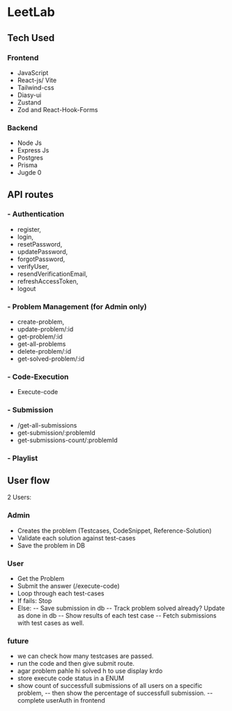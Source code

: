 # LeetLab 
## Tech Used
### Frontend
- JavaScript
- React-js/ Vite
- Tailwind-css
- Diasy-ui
- Zustand
- Zod and React-Hook-Forms

### Backend
- Node Js
- Express Js
- Postgres
- Prisma
- Jugde 0

## API routes
### - Authentication
- register, 
- login, 
- resetPassword, 
- updatePassword, 
- forgotPassword, 
- verifyUser, 
- resendVerificationEmail, 
- refreshAccessToken, 
- logout
### - Problem Management (for Admin only)
- create-problem,
- update-problem/:id
- get-problem/:id
- get-all-problems
- delete-problem/:id
- get-solved-problem/:id
### - Code-Execution
- Execute-code
### - Submission
- /get-all-submissions
- get-submission/:problemId
- get-submissions-count/:problemId
### - Playlist

## User flow
2 Users:
### Admin
- Creates the problem
(Testcases, CodeSnippet, Reference-Solution)
- Validate each solution against test-cases
- Save the problem in DB

### User
- Get the Problem
- Submit the answer 
(/execute-code)
- Loop through each test-cases
- If fails: Stop
- Else: 
-- Save submission in db
-- Track problem solved already? Update as done in db
-- Show results of each test case
-- Fetch submissions with test cases as well.

### future
- we can check how many testcases are passed.
- run the code and then give submit route.
- agar problem pahle hi solved h to use display krdo
- store execute code status in a ENUM
- show count of successfull submissions of all users on a specific problem,
-- then show the percentage of successfull submission.
-- complete userAuth in frontend